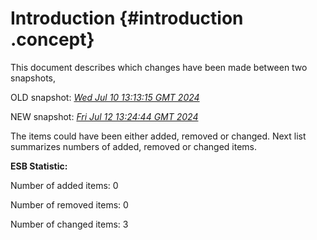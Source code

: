 # Introduction {#introduction .concept}

This document describes which changes have been made between two snapshots,

OLD snapshot: *[Wed Jul 10 13:13:15 GMT 2024](../../1720617195969/html/index.md)*

NEW snapshot: *[Fri Jul 12 13:24:44 GMT 2024](../../1720790684513/html/index.md)*

The items could have been either added, removed or changed. Next list summarizes numbers of added, removed or changed items.

**ESB Statistic:**

Number of added items: 0

Number of removed items: 0

Number of changed items: 3

